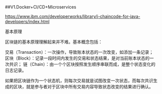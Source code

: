 
##V1.Docker+CI/CD+Microservices

https://www.ibm.com/developerworks/library/j-chaincode-for-java-developers/index.html

基本原理

区块链的基本原理理解起来并不难。基本概念包括：

交易（Transaction）：一次操作，导致账本状态的一次改变，如添加一条记录；
区块（Block）：记录一段时间内发生的交易和状态结果，是对当前账本状态的一次共识；
链（Chain）：由一个个区块按照发生顺序串联而成，是整个状态变化的日志记录。

如果把区块链作为一个状态机，则每次交易就是试图改变一次状态，而每次共识生成的区块，就是参与者对于区块中所有交易内容导致状态改变的结果进行确认。
